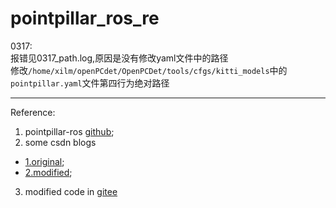 # pointpillar_ros_re  
0317:  
报错见0317_path.log,原因是没有修改yaml文件中的路径  
修改`/home/xilm/openPCdet/OpenPCDet/tools/cfgs/kitti_models`中的`pointpillar.yaml`文件第四行为绝对路径  


------------------------------
Reference:  
1. pointpillar-ros [github](https://github.com/BIT-DYN/pointpillars_ros);  
2. some csdn blogs   
- [1.original](https://blog.csdn.net/weixin_43807148/article/details/125867953?spm=1001.2014.3001.5502);  
- [2.modified](https://blog.csdn.net/jiachang98/article/details/126106126?spm=1001.2014.3001.5501);  
3. modified code in [gitee](https://gitee.com/ximing689/pointpillars_ros/tree/main)  

